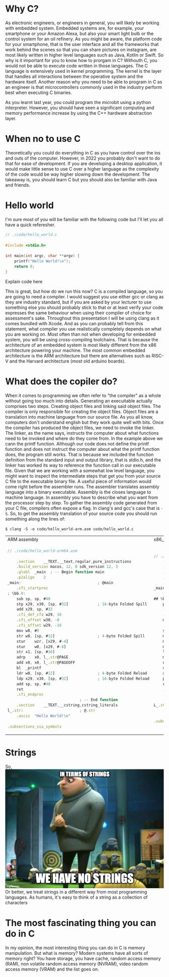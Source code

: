 # Why C?

As electronic engineers, or engineers in general, you will likely be working with embedded system.
Embedded systems are, for example, your smartphone or your Amazon Alexa, but also your smart light bulb or
the control system for an oil refinery. As you might be aware, the platform code for your smartphone, that is the user interface and all the frameworks that work behind the scenes so that you can share pictures on
instagram, are most likely written in higher level languages such as Java, Kotlin or Swift. So why is it important for you to know how to prorgam in C? Withouth C, you would not be able to execute code written in those languages. The C language is extensively used in kernel programming. The kernel is the layer that handles all interactions between the operative system and the hardware itself. Another reason why you need
to be able to program in C as an engineer is that microcontrollers commonly used in the industry perform best when executing C binaries.

As you learnt last year, you could program the microbit using a python interpreter. However, you should have seen a significant computing and memory performance increase by using the C++ hardware abstraction layer.

# When no to use C

Theoretically you could do everything in C as you have control over the ins and outs of the computer. However, in 2022 you probably don't want to do that for ease of development. If you are developing a desktop application, it would make little sense to use C over a higher language as the complexity of the code would be way higher slowing down the development. The takeaway is, you should learn C but you should also be familiar with Java and friends.

# Hello world

I'm sure most of you will be familiar with the following code but I'll let you all have a quick referesher.

```c
// ./code/hello_world.c

#include <stdio.h>

int main(int argc, char **argv) {
    printf("Hello World!\n");
    return 0;
}
```

Explain code here

This is great, but how do we run this now? C is a compiled language, so you are going to need a compiler. I would suggest you use either gcc or clang as they are industry standard, but if you are asked by your lecturer to use something else you should probably stick to that or at least verify your code expresses the same behaviour when using their compiler of choice for assessment's sake. Throughout this presentation I will be using clang as it comes bundled with Xcode. And as you can probably tell from this statement, what compiler you use realistically completely depends on what you are working on. Most often than not when developing for embedded system, you will be using cross-compiling toolchains. That is because the architecture of an embedded system is most likely different from the x86 architecture powering your machine. The most common embedded architecture is the ARM architecture but there are alternatives such as RISC-V and the Harvard architecture (most old arduino boards).

# What does the copiler do?

When it comes to programming we often refer to "the compiler" as a whole without going too much into details. Generating an execuitable actually comprises two steps. Creating object files and linking said object files. The compiler is only responsible for creating the object files. Object files are a translation into machine language from our source file. As you all know, computers don't understand english but they work quite well with bits. Once the compiler has produced the object files, we need to invoke the linker. The linker, as the name says, instructs the computer about what functions need to be invoked and where do they come from. In the example above we cann the printf function. Although our code does not define the printf function and does not instruct the computer about what the printf function does, the program still works. That is because we included the function definition from the standard input and output library, that is stdio.h, and the linker has worked its way to reference the function call in our executable file.
Given that we are working with a somewhat low level language, you might want to inspect the intermediate steps that get you from your source C file to the executable binary file. A useful piece of information would come right before the assembler runs. The assembler translates assembly language into a binary executable. Assembly is the closes language to machine language. In assembly you have to describe what you want from the processor step by step. To gather the assembly code generated from your C file, compilers often expose a flag. In clang's and gcc's case that is `-S`. So, to get the assembly translation of your source code you should run something along the lines of:

`$ clang -S -o code/hello_world-arm.asm code/hello_world.c`

<table>
<tr>
<td> ARM assembly </td> <td> x86_64 assembly </td>
</tr>
<tr>
<td>

```ts
// ./code/hello_world-arm64.asm

	.section	__TEXT,__text,regular,pure_instructions
	.build_version macos, 12, 0	sdk_version 12, 3
	.globl	_main  ; -- Begin function main
	.p2align	2
_main:                                  ; @main
	.cfi_startproc
; %bb.0:
	sub	sp, sp, #48
	stp	x29, x30, [sp, #32]             ; 16-byte Folded Spill
	add	x29, sp, #32
	.cfi_def_cfa w29, 16
	.cfi_offset w30, -8
	.cfi_offset w29, -16
	mov	w8, #0
	str	w8, [sp, #12]                   ; 4-byte Folded Spill
	stur	wzr, [x29, #-4]
	stur	w0, [x29, #-8]
	str	x1, [sp, #16]
	adrp	x0, l_.str@PAGE
	add	x0, x0, l_.str@PAGEOFF
	bl	_printf
	ldr	w0, [sp, #12]                   ; 4-byte Folded Reload
	ldp	x29, x30, [sp, #32]             ; 16-byte Folded Reload
	add	sp, sp, #48
	ret
	.cfi_endproc
                                ; -- End function
	.section	__TEXT,__cstring,cstring_literals
l_.str:                         ; @.str
	.asciz	"Hello World!\n"

.subsections_via_symbols
```

</td>
<td>

```ts
// ./code/hello_world-x86_64.asm

	.section	__TEXT,__text,regular,pure_instructions
	.build_version macos, 12, 0	sdk_version 12, 3
	.globl	_main     ## -- Begin function main
	.p2align	4, 0x90
_main:                                  ## @main
	.cfi_startproc
## %bb.0:
	pushq	%rbp
	.cfi_def_cfa_offset 16
	.cfi_offset %rbp, -16
	movq	%rsp, %rbp
	.cfi_def_cfa_register %rbp
	subq	$16, %rsp
	movl	$0, -4(%rbp)
	movl	%edi, -8(%rbp)
	movq	%rsi, -16(%rbp)
	leaq	L_.str(%rip), %rdi
	movb	$0, %al
	callq	_printf
	xorl	%eax, %eax
	addq	$16, %rsp
	popq	%rbp
	retq
	.cfi_endproc
                            ## -- End function
	.section	__TEXT,__cstring,cstring_literals
L_.str:                     ## @.str
	.asciz	"Hello World!\n"

.subsections_via_symbols
```

</td>
</tr>
</table>

# Strings

So,
![](assets/strings.jpg)
Or better, we treat strings in a different way from most programming languages. As humans, it's easy to think of a string as a collection of characters

# The most fascinating thing you can do in C

In my opinion, the most interesting thing you can do in C is memory manipulation. But what is memory? Modern systems have all sorts of memory right? You have storage, you have cache, random access memory (RAM), non volatile random access memory (NVRAM), video random access memory (VRAM) and the list goes on.
